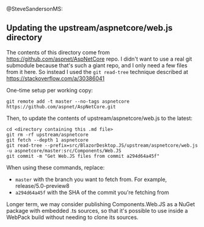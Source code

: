 @SteveSandersonMS:

## Updating the upstream/aspnetcore/web.js directory

The contents of this directory come from https://github.com/aspnet/AspNetCore repo. 
I didn't want to use a real git submodule because that's such a giant repo,
and I only need a few files from it here. So instead I used the `git read-tree` technique described at https://stackoverflow.com/a/30386041

One-time setup per working copy:

    git remote add -t master --no-tags aspnetcore https://github.com/aspnet/AspNetCore.git

Then, to update the contents of upstream/aspnetcore/web.js to the latest:

    cd <directory containing this .md file>
    git rm -rf upstream/aspnetcore
    git fetch --depth 1 aspnetcore
    git read-tree --prefix=src/BlazorDesktop.JS/upstream/aspnetcore/web.js -u aspnetcore/master:src/Components/Web.JS
    git commit -m "Get Web.JS files from commit a294d64a45f"

When using these commands, replace:

 * `master` with the branch you want to fetch from. For example, release/5.0-preview8
 * `a294d64a45f` with the SHA of the commit you're fetching from

Longer term, we may consider publishing Components.Web.JS as a NuGet package
with embedded .ts sources, so that it's possible to use inside a WebPack build
without needing to clone its sources.
